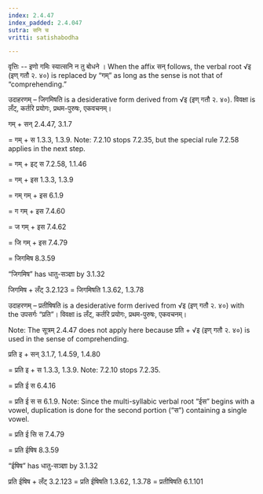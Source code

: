 ```yaml
---
index: 2.4.47
index_padded: 2.4.047
sutra: सनि च
vritti: satishabodha

---
```

वृत्तिः -- इणो गमिः स्यात्सनि न तु बोधने । When the affix सन् follows, the verbal root √इ (इण् गतौ २. ४०) is replaced by “गम्” as long as the sense is not that of “comprehending.”


उदाहरणम् – जिगमिषति is a desiderative form derived from √इ (इण् गतौ २. ४०). विवक्षा is लँट्, कर्तरि प्रयोगः, प्रथम-पुरुषः, एकवचनम्।


गम् + सन् 2.4.47, 3.1.7

= गम् + स 1.3.3, 1.3.9. Note: 7.2.10 stops 7.2.35, but the special rule 7.2.58 applies in the next step.

= गम् + इट् स 7.2.58, 1.1.46

= गम् + इस 1.3.3, 1.3.9

= गम् गम् + इस 6.1.9

= ग गम् + इस 7.4.60

= ज गम् + इस 7.4.62

= जि गम् + इस 7.4.79

= जिगमिष 8.3.59

“जिगमिष” has धातु-सञ्ज्ञा by 3.1.32


जिगमिष + लँट् 3.2.123 = जिगमिषति 1.3.62, 1.3.78


उदाहरणम् – प्रतीषिषति is a desiderative form derived from √इ (इण् गतौ २. ४०) with the उपसर्गः “प्रति”। विवक्षा is लँट्, कर्तरि प्रयोगः, प्रथम-पुरुषः, एकवचनम्।

Note: The सूत्रम् 2.4.47 does not apply here because प्रति + √इ (इण् गतौ २. ४०) is used in the sense of comprehending.


प्रति इ + सन् 3.1.7, 1.4.59, 1.4.80

= प्रति इ + स 1.3.3, 1.3.9. Note: 7.2.10 stops 7.2.35.

= प्रति ई स 6.4.16

= प्रति ई स स 6.1.9. Note: Since the multi-syllabic verbal root “ईस” begins with a vowel, duplication is done for the second portion (“स”) containing a single vowel.

= प्रति ई सि स 7.4.79

= प्रति ईषिष 8.3.59

“ईषिष” has धातु-सञ्ज्ञा by 3.1.32


प्रति ईषिष + लँट् 3.2.123 = प्रति ईषिषति 1.3.62, 1.3.78 = प्रतीषिषति 6.1.101
